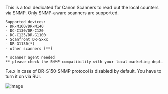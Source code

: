 This is a tool dedicated for Canon Scanners to read out the local counters via SNMP. Only SNMP-aware scanners are supported.
```
Supported devices:
- DR-M160/DR-M140
- DC-C130/DR-C120
- DC-C125/DR-G1100
- Scanfront DR-Sxxx
- DR-G1130(*)
- other scanners (**)
  ```
```
* scanner agent needed
** please check the SNMP compatibility with your local marketing dept.
```
F.e.x in case of DR-S150 SNMP protocol is disabled by default.
You have to turn it on via RUI.


![image](https://github.com/user-attachments/assets/726240b3-c4fd-4548-92c7-f542638aea84)


